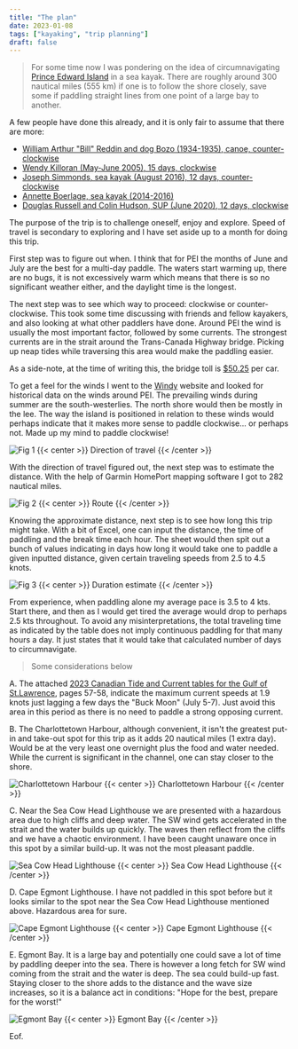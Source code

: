 ```yaml
---
title: "The plan"
date: 2023-01-08
tags: ["kayaking", "trip planning"]
draft: false
---
```


> For some time now I was pondering on the idea of circumnavigating [Prince Edward Island](https://www.google.ca/maps/@46.4033276,-62.9856972,8.32z) in a sea kayak. There are roughly around 300 nautical miles (555 km) if one is to follow the shore closely, save some if paddling straight lines from one point of a large bay to another.

A few people have done this already, and it is only fair to assume that there are more:

-   [William Arthur "Bill" Reddin and dog Bozo (1934-1935), canoe, counter-clockwise](https://islandvoices.ca/islandora/object/ivoices%3A318)
-   [Wendy Killoran (May-June 2005), 15 days, clockwise](https://glska.com/around-p-e-i-by-kayak/)
-   [Joseph Simmonds, sea kayak (August 2016), 12 days, counter-clockwise](https://www.cbc.ca/news/canada/prince-edward-island/pei-kayak-1.3729504)
-   [Annette Boerlage, sea kayak (2014-2016)](https://fourfeetonadventure.com/)
-   [Douglas Russell and Colin Hudson, SUP (June 2020), 12 days, clockwise](https://atlantic.ctvnews.ca/two-veterans-become-first-to-paddleboard-around-p-e-i-for-injured-soldiers-1.5978679)

The purpose of the trip is to challenge oneself, enjoy and explore. Speed of travel is secondary to exploring and I have set aside up to a month for doing this trip.

First step was to figure out when. I think that for PEI the months of June and July are the best for a multi-day paddle. The waters start warming up, there are no bugs, it is not excessively warm which means that there is so no significant weather either, and the daylight time is the longest.

The next step was to see which way to proceed: clockwise or counter-clockwise. This took some time discussing with friends and fellow kayakers, and also looking at what other paddlers have done. Around PEI the wind is usually the most important factor, followed by some currents. The strongest currents are in the strait around the Trans-Canada Highway bridge. Picking up neap tides while traversing this area would make the paddling easier.

As a side-note, at the time of writing this, the bridge toll is [$50.25](https://www.confederationbridge.com/tolls-fees) per car.

To get a feel for the winds I went to the [Windy](https://www.windy.com) website and looked for historical data on the winds around PEI. The prevailing winds during summer are the south-westerlies. The north shore would then be mostly in the lee. The way the island is positioned in relation to these winds would perhaps indicate that it makes more sense to paddle clockwise... or perhaps not. Made up my mind to paddle clockwise!

![Fig 1](/img/Wind.jpg)
{{< center >}}
Direction of travel
{{< /center >}}

With the direction of travel figured out, the next step was to estimate the distance. With the help of Garmin HomePort mapping software I got to 282 nautical miles.

![Fig 2](/img/Around.JPG)
{{< center >}}
Route
{{< /center >}}

Knowing the approximate distance, next step is to see how long this trip might take. With a bit of Excel, one can input the distance, the time of paddling and the break time each hour. The sheet would then spit out a bunch of values indicating in days how long it would take one to paddle a given inputted distance, given certain traveling speeds from 2.5 to 4.5 knots.

![Fig 3](/img/Calculator.JPG)
{{< center >}}
Duration estimate
{{< /center >}}

From experience, when paddling alone my average pace is 3.5 to 4 kts. Start there, and then as I would get tired the average would drop to perhaps 2.5 kts throughout. To avoid any misinterpretations, the total traveling time as indicated by the table does not imply continuous paddling for that many hours a day. It just states that it would take that calculated number of days to circumnavigate.

> Some considerations below

A. The attached [2023 Canadian Tide and Current tables for the Gulf of St.Lawrence](/chs-shc-tct-tmc-vol2-202301-41085085.pdf), pages 57-58, indicate the maximum current speeds at 1.9 knots just lagging a few days the "Buck Moon" (July 5-7). Just avoid this area in this period as there is no need to paddle a strong opposing current.

B. The Charlottetown Harbour, although convenient, it isn't the greatest put-in and take-out spot for this trip as it adds 20 nautical miles (1 extra day). Would be at the very least one overnight plus the food and water needed. While the current is significant in the channel, one can stay closer to the shore.

![Charlottetown Harbour](/img/Charlottetown.JPG)
{{< center >}}
Charlottetown Harbour
{{< /center >}}

C. Near the Sea Cow Head Lighthouse we are presented with a hazardous area due to high cliffs and deep water. The SW wind gets accelerated in the strait and the water builds up quickly. The waves then reflect from the cliffs and we have a chaotic environment. I have been caught unaware once in this spot by a similar build-up. It was not the most pleasant paddle.

![Sea Cow Head Lighthouse](/img/SeaCowHeadLighthouse.JPG)
{{< center >}}
Sea Cow Head Lighthouse
{{< /center >}}

D. Cape Egmont Lighthouse. I have not paddled in this spot before but it looks similar to the spot near the Sea Cow Head Lighthouse mentioned above. Hazardous area for sure.

![Cape Egmont Lighthouse](/img/CapeEgmontLighthouse.JPG)
{{< center >}}
Cape Egmont Lighthouse
{{< /center >}}

E. Egmont Bay. It is a large bay and potentially one could save a lot of time by paddling deeper into the sea. There is however a long fetch for SW wind coming from the strait and the water is deep. The sea could build-up fast. Staying closer to the shore adds to the distance and the wave size increases, so it is a balance act in conditions: "Hope for the best, prepare for the worst!"

![Egmont Bay](/img/EgmontBay.JPG)
{{< center >}}
Egmont Bay
{{< /center >}}

Eof.
